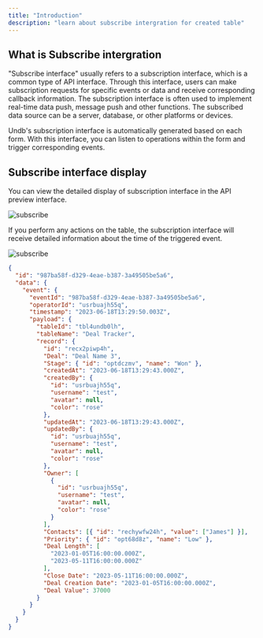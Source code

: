 ```yaml
---
title: "Introduction"
description: "learn about subscribe intergration for created table"
---
```


## What is Subscribe intergration

"Subscribe interface" usually refers to a subscription interface, which is a common type of API interface. Through this interface, users can make subscription requests for specific events or data and receive corresponding callback information. The subscription interface is often used to implement real-time data push, message push and other functions. The subscribed data source can be a server, database, or other platforms or devices.

Undb's subscription interface is automatically generated based on each form. With this interface, you can listen to operations within the form and trigger corresponding events.

## Subscribe interface display

You can view the detailed display of subscription interface in the API preview interface.

![subscribe](/images/subscribe.png)

If you perform any actions on the table, the subscription interface will receive detailed information about the time of the triggered event.

![subscribe](/images/subscribe-1.png)

```json
{
  "id": "987ba58f-d329-4eae-b387-3a49505be5a6",
  "data": {
    "event": {
      "eventId": "987ba58f-d329-4eae-b387-3a49505be5a6",
      "operatorId": "usrbuajh55q",
      "timestamp": "2023-06-18T13:29:50.003Z",
      "payload": {
        "tableId": "tbl4undb0lh",
        "tableName": "Deal Tracker",
        "record": {
          "id": "recx2piwp4h",
          "Deal": "Deal Name 3",
          "Stage": { "id": "optdczmv", "name": "Won" },
          "createdAt": "2023-06-18T13:29:43.000Z",
          "createdBy": {
            "id": "usrbuajh55q",
            "username": "test",
            "avatar": null,
            "color": "rose"
          },
          "updatedAt": "2023-06-18T13:29:43.000Z",
          "updatedBy": {
            "id": "usrbuajh55q",
            "username": "test",
            "avatar": null,
            "color": "rose"
          },
          "Owner": [
            {
              "id": "usrbuajh55q",
              "username": "test",
              "avatar": null,
              "color": "rose"
            }
          ],
          "Contacts": [{ "id": "rechywfw24h", "value": ["James"] }],
          "Priority": { "id": "opt68d8z", "name": "Low" },
          "Deal Length": [
            "2023-01-05T16:00:00.000Z",
            "2023-05-11T16:00:00.000Z"
          ],
          "Close Date": "2023-05-11T16:00:00.000Z",
          "Deal Creation Date": "2023-01-05T16:00:00.000Z",
          "Deal Value": 37000
        }
      }
    }
  }
}
```
